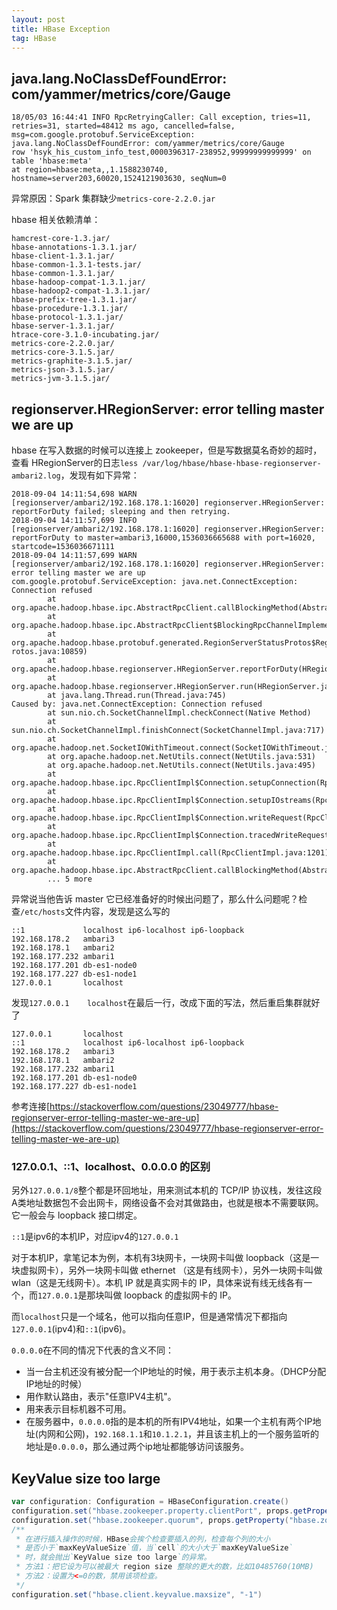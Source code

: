 ```yaml
---
layout: post
title: HBase Exception
tag: HBase
---
```

## java.lang.NoClassDefFoundError: com/yammer/metrics/core/Gauge
```console
18/05/03 16:44:41 INFO RpcRetryingCaller: Call exception, tries=11, retries=31, started=48412 ms ago, cancelled=false, 
msg=com.google.protobuf.ServiceException: java.lang.NoClassDefFoundError: com/yammer/metrics/core/Gauge 
row 'hsyk_his_custom_info_test,0000396317-238952,99999999999999' on table 'hbase:meta' 
at region=hbase:meta,,1.1588230740, hostname=server203,60020,1524121903630, seqNum=0
```

异常原因：Spark 集群缺少`metrics-core-2.2.0.jar`

hbase 相关依赖清单：
```shell
hamcrest-core-1.3.jar/
hbase-annotations-1.3.1.jar/
hbase-client-1.3.1.jar/
hbase-common-1.3.1-tests.jar/
hbase-common-1.3.1.jar/
hbase-hadoop-compat-1.3.1.jar/
hbase-hadoop2-compat-1.3.1.jar/
hbase-prefix-tree-1.3.1.jar/
hbase-procedure-1.3.1.jar/
hbase-protocol-1.3.1.jar/
hbase-server-1.3.1.jar/
htrace-core-3.1.0-incubating.jar/
metrics-core-2.2.0.jar/
metrics-core-3.1.5.jar/
metrics-graphite-3.1.5.jar/
metrics-json-3.1.5.jar/
metrics-jvm-3.1.5.jar/
```

## regionserver.HRegionServer: error telling master we are up
hbase 在写入数据的时候可以连接上 zookeeper，但是写数据莫名奇妙的超时，查看 HRegionServer的日志`less /var/log/hbase/hbase-hbase-regionserver-ambari2.log`，发现有如下异常：
```console
2018-09-04 14:11:54,698 WARN  [regionserver/ambari2/192.168.178.1:16020] regionserver.HRegionServer: reportForDuty failed; sleeping and then retrying.
2018-09-04 14:11:57,699 INFO  [regionserver/ambari2/192.168.178.1:16020] regionserver.HRegionServer: reportForDuty to master=ambari3,16000,1536036665688 with port=16020, startcode=1536036671111
2018-09-04 14:11:57,699 WARN  [regionserver/ambari2/192.168.178.1:16020] regionserver.HRegionServer: error telling master we are up
com.google.protobuf.ServiceException: java.net.ConnectException: Connection refused
        at org.apache.hadoop.hbase.ipc.AbstractRpcClient.callBlockingMethod(AbstractRpcClient.java:228)
        at org.apache.hadoop.hbase.ipc.AbstractRpcClient$BlockingRpcChannelImplementation.callBlockingMethod(AbstractRpcClient.java:292)
        at org.apache.hadoop.hbase.protobuf.generated.RegionServerStatusProtos$RegionServerStatusService$BlockingStub.regionServerStartup(RegionServerStatusP
rotos.java:10859)
        at org.apache.hadoop.hbase.regionserver.HRegionServer.reportForDuty(HRegionServer.java:2468)
        at org.apache.hadoop.hbase.regionserver.HRegionServer.run(HRegionServer.java:957)
        at java.lang.Thread.run(Thread.java:745)
Caused by: java.net.ConnectException: Connection refused
        at sun.nio.ch.SocketChannelImpl.checkConnect(Native Method)
        at sun.nio.ch.SocketChannelImpl.finishConnect(SocketChannelImpl.java:717)
        at org.apache.hadoop.net.SocketIOWithTimeout.connect(SocketIOWithTimeout.java:206)
        at org.apache.hadoop.net.NetUtils.connect(NetUtils.java:531)
        at org.apache.hadoop.net.NetUtils.connect(NetUtils.java:495)
        at org.apache.hadoop.hbase.ipc.RpcClientImpl$Connection.setupConnection(RpcClientImpl.java:410)
        at org.apache.hadoop.hbase.ipc.RpcClientImpl$Connection.setupIOstreams(RpcClientImpl.java:716)
        at org.apache.hadoop.hbase.ipc.RpcClientImpl$Connection.writeRequest(RpcClientImpl.java:889)
        at org.apache.hadoop.hbase.ipc.RpcClientImpl$Connection.tracedWriteRequest(RpcClientImpl.java:856)
        at org.apache.hadoop.hbase.ipc.RpcClientImpl.call(RpcClientImpl.java:1201)
        at org.apache.hadoop.hbase.ipc.AbstractRpcClient.callBlockingMethod(AbstractRpcClient.java:218)
        ... 5 more
```

异常说当他告诉 master 它已经准备好的时候出问题了，那么什么问题呢？检查`/etc/hosts`文件内容，发现是这么写的
```shell
::1             localhost ip6-localhost ip6-loopback
192.168.178.2   ambari3
192.168.178.1   ambari2
192.168.177.232 ambari1
192.168.177.201 db-es1-node0
192.168.177.227 db-es1-node1
127.0.0.1       localhost
```

发现`127.0.0.1    localhost`在最后一行，改成下面的写法，然后重启集群就好了
```shell
127.0.0.1       localhost
::1             localhost ip6-localhost ip6-loopback
192.168.178.2   ambari3
192.168.178.1   ambari2
192.168.177.232 ambari1
192.168.177.201 db-es1-node0
192.168.177.227 db-es1-node1
```

参考连接[https://stackoverflow.com/questions/23049777/hbase-regionserver-error-telling-master-we-are-up](https://stackoverflow.com/questions/23049777/hbase-regionserver-error-telling-master-we-are-up)

### 127.0.0.1、::1、localhost、0.0.0.0 的区别

另外`127.0.0.1/8`整个都是环回地址，用来测试本机的 TCP/IP 协议栈，发往这段A类地址数据包不会出网卡，网络设备不会对其做路由，也就是根本不需要联网。它一般会与 loopback 接口绑定。

`::1`是ipv6的本机IP，对应ipv4的`127.0.0.1`

对于本机IP，拿笔记本为例，本机有3块网卡，一块网卡叫做 loopback（这是一块虚拟网卡），另外一块网卡叫做 ethernet （这是有线网卡），另外一块网卡叫做 wlan（这是无线网卡）。本机 IP 就是真实网卡的 IP，具体来说有线无线各有一个，而`127.0.0.1`是那块叫做 loopback 的虚拟网卡的 IP。

而`localhost`只是一个域名，他可以指向任意IP，但是通常情况下都指向`127.0.0.1`(ipv4)和`::1`(ipv6)。

`0.0.0.0`在不同的情况下代表的含义不同：
* 当一台主机还没有被分配一个IP地址的时候，用于表示主机本身。（DHCP分配IP地址的时候）
* 用作默认路由，表示"任意IPV4主机"。
* 用来表示目标机器不可用。
* 在服务器中，`0.0.0.0`指的是本机的所有IPV4地址，如果一个主机有两个IP地址(内网和公网)，`192.168.1.1`和`10.1.2.1`，并且该主机上的一个服务监听的地址是`0.0.0.0`，那么通过两个ip地址都能够访问该服务。

## KeyValue size too large
```scala
var configuration: Configuration = HBaseConfiguration.create()
configuration.set("hbase.zookeeper.property.clientPort", props.getProperty("hbase.zookeeper.property.clientPort"))
configuration.set("hbase.zookeeper.quorum", props.getProperty("hbase.zookeeper.quorum"))
/**
 * 在进行插入操作的时候，HBase会挨个检查要插入的列，检查每个列的大小
 * 是否小于`maxKeyValueSize`值，当`cell`的大小大于`maxKeyValueSize`
 * 时，就会抛出`KeyValue size too large`的异常。
 * 方法1：把它设为可以被最大 region size 整除的更大的数，比如10485760(10MB)
 * 方法2：设置为<=0的数，禁用该项检查。
 */
configuration.set("hbase.client.keyvalue.maxsize", "-1")
```


